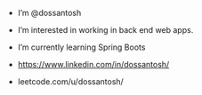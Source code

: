 - I’m @dossantosh
- I’m interested in working in back end web apps.
- I’m currently learning Spring Boots

- https://www.linkedin.com/in/dossantosh/

- leetcode.com/u/dossantosh/
